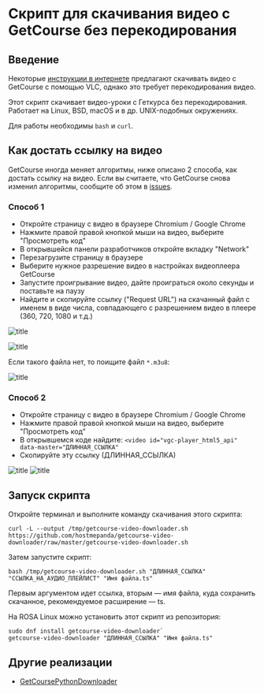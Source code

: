 # Скрипт для скачивания видео с GetCourse без перекодирования

## Введение

Некоторые [инструкции в интернете](https://www.nibbl.ru/poleznye-sovety/kak-skachat-video-s-getkursa-getcourse.html) предлагают скачивать видео с GetCourse с помощью VLC, однако это требует перекодирования видео.

Этот скрипт скачивает видео-уроки с Геткурса без перекодирования. Работает на Linux, BSD, macOS и в др. UNIX-подобных окружениях.

Для работы необходимы `bash` и `curl`.

## Как достать ссылку на видео

GetCourse иногда меняет алгоритмы, ниже описано 2 способа, как достать ссылку на видео. Если вы считаете, что GetCourse снова изменил алгоритмы, сообщите об этом в [issues](https://github.com/mikhailnov/getcourse-video-downloader/issues).

### Способ 1

* Откройте страницу с видео в браузере Chromium / Google Chrome
* Нажмите правой правой кнопкой мыши на видео, выберите "Просмотреть код"
* В открывшейся панели разработчиков откройте вкладку "Network"
* Перезагрузите страницу в браузере
* Выберите нужное разрешение видео в настройках видеоплеера GetCourse
* Запустите проигрывание видео, дайте проиграться около секунды и поставьте на паузу
* Найдите и скопируйте ссылку ("Request URL") на скачанный файл с именем в виде числа, совпадающего с разрешением видео в плеере (360, 720, 1080 и т.д.)

![title](data/2024-07-10_14-48.png)

![title](data/2024-07-10_14-45.png)

Если такого файла нет, то поищите файл `*.m3u8`:

![title](data/2022-10-27_19-50.png)

### Способ 2

* Откройте страницу с видео в браузере Chromium / Google Chrome
* Нажмите правой правой кнопкой мыши на видео, выберите "Просмотреть код"
* В открывшемся коде найдите: `<video id="vgc-player_html5_api" data-master="ДЛИННАЯ_ССЫЛКА"`
* Скопируйте эту ссылку (ДЛИННАЯ_ССЫЛКА)

![title](data/2022-01-03_20-02.png)
![title](data/2022-01-03_20-03.png)

## Запуск скрипта

Откройте терминал и выполните команду скачивания этого скрипта:

`curl -L --output /tmp/getcourse-video-downloader.sh https://github.com/hostmepanda/getcourse-video-downloader/raw/master/getcourse-video-downloader.sh`

Затем запустите скрипт:

`bash /tmp/getcourse-video-downloader.sh "ДЛИННАЯ_ССЫЛКА" "ССЫЛКА_НА_АУДИО_ПЛЕЙЛИСТ" "Имя файла.ts"`

Первым аргументом идет ссылка, вторым — имя файла, куда сохранить скачанное, рекомендуемое расширение — ts.

На ROSA Linux можно установить этот скрипт из репозитория:

```
sudo dnf install getcourse-video-downloader`
getcourse-video-downloader "ДЛИННАЯ_ССЫЛКА" "Имя файла.ts"
```

## Другие реализации
* [GetCoursePythonDownloader](https://github.com/snhplayer/GetCoursePythonDownloader)

